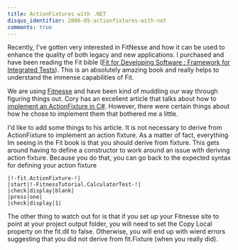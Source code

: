 ```yaml
---
title: ActionFixtures with .NET
disqus_identifier: 2006-05-actionfixtures-with-net
comments: true
---
```


Recently, I've gotten very interested in FitNesse and how it can be used to enhance the quality of both legacy and new applications. I purchased and have been reading the Fit bible ([Fit for Developing Software : Framework for Integrated Tests][1]). This is an absolutely amazing book and really helps to understand the immense capabilities of Fit.

We are using [Fitnesse][2] and have been kind of muddling our way through figuring things out. Cory has an excellent article that talks about how to [implement an ActionFixture in C#][3]. However, there were certain things about how he chose to implement them that bothered me a little.

I'd like to add some things to his article. It is not necessary to derive from ActionFixture to implement an action fixture. As a matter of fact, everything Im seeing in the Fit book is that you should derive from fixture. This gets around having to define a constructor to work around an issue with deriving action fixture. Because you do that, you can go back to the expected syntax for defining your action fixture

    |!-fit.ActionFixture-!|
    |start|!-FitnessTutorial.CalculatorTest-!|
    |check|display|blank|
    |press|one|
    |check|display|1|

The other thing to watch out for is that if you set up your Fitnesse site to point at your project output folder, you will need to set the Copy Local property on the fit.dll to false. Otherwise, you will end up with wierd errors suggesting that you did not derive from fit.Fixture (when you really did).

[1]:http://www.amazon.com/exec/obidos/redirect?link_code=as2&amp;path=ASIN/0321269349&amp;tag=mattbertherco-20&amp;camp=1789&amp;creative=9325
[2]:http://www.fitnesse.org
[3]:http://www.cornetdesign.com/2006/02/howto-fitnesse-actionfixture-in-c.html
